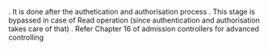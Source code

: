 . It is done after the authetication and authorisation process
. This stage is bypassed in case of Read operation (since authentication and authorisation takes care of that)
. Refer Chapter 16 of admission controllers for advanced controlling

